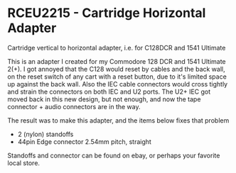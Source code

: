 # RCEU2215 - Cartridge Horizontal Adapter
Cartridge vertical to horizontal adapter, i.e. for C128DCR and 1541 Ultimate


This is an adapter I created for my Commodore 128 DCR and 1541 Ultimate 2(+).
I got annoyed that the C128 would reset by cables and the back wall, on the reset switch of any cart with a reset button, due to it's limited space up against the back wall. 
Also the IEC cable connectors would cross tightly and strain the connectors on both IEC and U2 ports. 
The U2+ IEC got moved back in this new design, but not enough, and now the tape connector + audio connectors are in the way.

The result was to make this adapter, and the items below fixes that problem


* 2 (nylon) standoffs 
* 44pin Edge connector 2.54mm pitch, straight


Standoffs and connector can be found on ebay, or perhaps your favorite local store.
